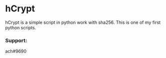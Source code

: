 # hCrypt

hCrypt is a simple script in python work with sha256. This is one of my first python scripts.

### Support:

ach#9690
